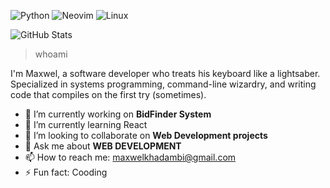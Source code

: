 <!-- ASCII header -->

![Python](https://img.shields.io/badge/-Python-3776AB?style=flat&logo=python&logoColor=white)
![Neovim](https://img.shields.io/badge/-Neovim-57A143?style=flat&logo=neovim&logoColor=white)
![Linux](https://img.shields.io/badge/-Linux-FCC624?style=flat&logo=linux&logoColor=black)

![GitHub Stats](https://github-readme-stats.vercel.app/api?username=yourusername&show_icons=true&theme=tokyonight)

> whoami
> 
I'm Maxwel, a software developer who treats his keyboard like a lightsaber.
Specialized in systems programming, command-line wizardry, and writing code that
compiles on the first try (sometimes).

- 🔭 I’m currently working on **BidFinder System**
- 🌱 I’m currently learning React
- 👯 I’m looking to collaborate on **Web Development projects**
- 💬 Ask me about **WEB DEVELOPMENT**
- 📫 How to reach me: maxwelkhadambi@gmail.com
- ⚡ Fun fact: Cooding
<!-- - 😄 Pronouns: ... -->
<!-- - 🤔 I’m looking for help with ... -->


